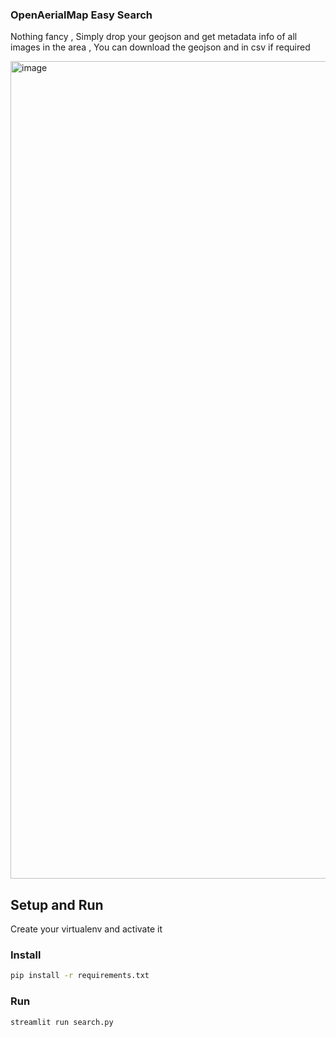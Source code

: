 ### OpenAerialMap Easy Search

Nothing fancy , Simply drop your geojson and get metadata info of all images in the area , You can download the geojson and in csv if required 

<img width="1308" alt="image" src="https://github.com/kshitijrajsharma/oamsearch/assets/36752999/abd1e8c5-3ce0-49f1-a530-e4154a5fd6aa">

## Setup and Run 

Create your virtualenv and activate it 

### Install 

```bash
pip install -r requirements.txt
```

### Run 

```bash
streamlit run search.py
```
